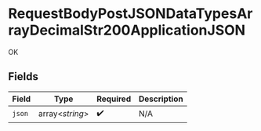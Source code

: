 # RequestBodyPostJSONDataTypesArrayDecimalStr200ApplicationJSON

OK


## Fields

| Field              | Type               | Required           | Description        |
| ------------------ | ------------------ | ------------------ | ------------------ |
| `json`             | array<*string*>    | :heavy_check_mark: | N/A                |